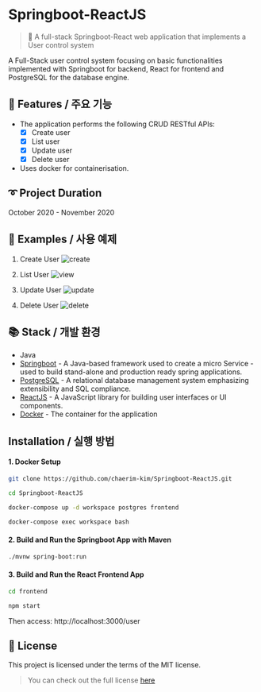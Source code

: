 # Springboot-ReactJS
> 🌱 A full-stack Springboot-React web application that implements a User control system

A Full-Stack user control system focusing on basic functionalities implemented with Springboot for backend, React for frontend and PostgreSQL for the database engine.


## 🎨 Features / 주요 기능
- The application performs the following CRUD RESTful APIs:
  - [x] Create user
  - [x] List user
  - [x] Update user
  - [x] Delete user
- Uses docker for containerisation.



## ➰ Project Duration
October 2020 - November 2020


## 🐾 Examples / 사용 예제
1. Create User
![create](https://user-images.githubusercontent.com/33334078/100756706-d87bd200-3430-11eb-83fb-07c77475fb25.gif)

2. List User
![view](https://user-images.githubusercontent.com/33334078/100756811-f47f7380-3430-11eb-872a-51ea46bf1b70.gif)

3. Update User
![update](https://user-images.githubusercontent.com/33334078/100756806-f34e4680-3430-11eb-865b-414338a54c77.gif)

4. Delete User
![delete](https://user-images.githubusercontent.com/33334078/100756787-ee899280-3430-11eb-80d0-3b0bf67f4c64.gif)


## 📚 Stack / 개발 환경
- Java
- [Springboot](#https://spring.io) - A Java-based framework used to create a micro Service - used to build stand-alone and production ready spring applications.
- [PostgreSQL](#https://www.postgresql.org) - A relational database management system emphasizing extensibility and SQL compliance.
- [ReactJS](#http://reactjs.org) - A JavaScript library for building user interfaces or UI components.
- [Docker](#www.docker.com) - The container for the application


## Installation / 실행 방법


#### 1. Docker Setup
```sh
git clone https://github.com/chaerim-kim/Springboot-ReactJS.git

cd Springboot-ReactJS

docker-compose up -d workspace postgres frontend

docker-compose exec workspace bash

```

#### 2. Build and Run the Springboot App with Maven
```sh
./mvnw spring-boot:run
```

#### 3. Build and Run the React Frontend App
```sh
cd frontend

npm start
```
Then access: http://localhost:3000/user





## 📜 License
This project is licensed under the terms of the MIT license.
> You can check out the full license [here](#https://opensource.org/licenses/mit-license.php)
